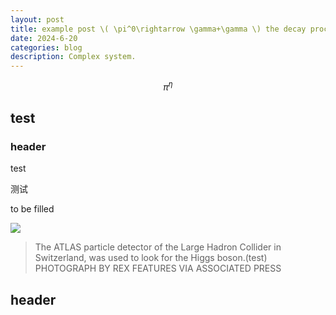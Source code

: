 ```yaml
---
layout: post
title: example post \( \pi^0\rightarrow \gamma+\gamma \) the decay process
date: 2024-6-20
categories: blog
description: Complex system.
---
```

$$
\pi^{\eta}
$$

## test





### header

test

测试

to be filled


<img src="https://blog.xiahuhome.com/Figs/LHC.jpg">

> The ATLAS particle detector of the Large Hadron Collider in Switzerland, was used to look for  the Higgs boson.(test)<br>
PHOTOGRAPH BY REX FEATURES VIA ASSOCIATED PRESS

## header


